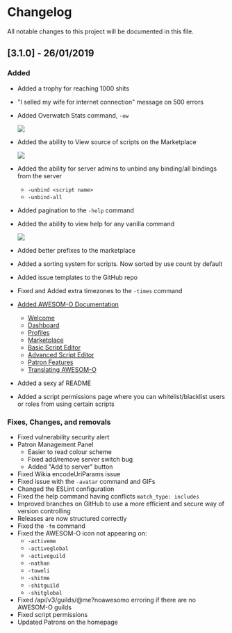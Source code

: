 # Changelog
All notable changes to this project will be documented in this file.

## [3.1.0] - 26/01/2019
### Added
- Added a trophy for reaching 1000 shits
- "I selled my wife for internet connection" message on 500 errors
- Added Overwatch Stats command, `-ow`
    
    ![](https://cdn.discordapp.com/attachments/508629797421973504/535949487722463243/unknown.png)

- Added the ability to View source of scripts on the Marketplace
    
    ![](https://cdn.discordapp.com/attachments/508629797421973504/535950123507646494/unknown.png)

- Added the ability for server admins to unbind any binding/all bindings from the server
  - `-unbind <script name>`
  - `-unbind-all`
- Added pagination to the `-help` command
- Added the ability to view help for any vanilla command
    
    ![](https://cdn.discordapp.com/attachments/508629797421973504/535953710778548235/unknown.png)
- Added better prefixes to the marketplace
- Added a sorting system for scripts. Now sorted by use count by default
- Added issue templates to the GitHub repo
- Fixed and Added extra timezones to the `-times` command
- [Added AWESOM-O Documentation](https://awesomo.feinwaru.com/docs/welcome)
    - [Welcome](https://awesomo.feinwaru.com/docs/welcome)
    - [Dashboard](https://awesomo.feinwaru.com/docs/dashboard)
    - [Profiles](https://awesomo.feinwaru.com/docs/profiles)
    - [Marketplace](https://awesomo.feinwaru.com/docs/marketplace)
    - [Basic Script Editor](https://awesomo.feinwaru.com/docs/basic-script-editor)
    - [Advanced Script Editor](https://awesomo.feinwaru.com/docs/advanced-script-editor)
    - [Patron Features](https://awesomo.feinwaru.com/docs/patrons)
    - [Translating AWESOM-O](https://awesomo.feinwaru.com/docs/translate)
- Added a sexy af README
- Added a script permissions page where you can whitelist/blacklist users or roles from using certain scripts

### Fixes, Changes, and removals
- Fixed vulnerability security alert
- Patron Management Panel
  - Easier to read colour scheme
  - Fixed add/remove server switch bug
  - Added "Add to server" button
- Fixed Wikia encodeUriParams issue
- Fixed issue with the `-avatar` command and GIFs
- Changed the ESLint configuration
- Fixed the help command having conflicts `match_type: includes`
- Improved branches on GitHub to use a more efficient and secure way of version controlling
- Releases are now structured correctly
- Fixed the `-fm` command
- Fixed the AWESOM-O icon not appearing on: 
    - `-activeme`
    - `-activeglobal`
    - `-activeguild`
    - `-nathan`
    - `-toweli`
    - `-shitme`
    - `-shitguild`
    - `-shitglobal`
- Fixed /api/v3/guilds/@me?noawesomo erroring if there are no AWESOM-O guilds
- Fixed script permissions
- Updated Patrons on the homepage
